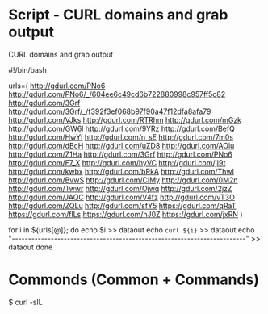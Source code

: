 <!-- TITLE: Curl -->
<!-- SUBTITLE: A quick summary of curl -->

# Script - CURL domains and grab output

CURL domains and grab output

#!/bin/bash

urls=( http://gdurl.com/PNo6 http://gdurl.com/PNo6/_/604ee6c49cd6b722880998c957ff5c82 http://gdurl.com/3Grf http://gdurl.com/3Grf/_/f392f3ef068b97f90a47f12dfa8afa79 http://gdurl.com/VJks http://gdurl.com/RTRhm http://gdurl.com/mGzk http://gdurl.com/GW6l http://gdurl.com/9YRz http://gdurl.com/BefQ http://gdurl.com/HwYl http://gdurl.com/n_sE http://gdurl.com/7m0s http://gdurl.com/dBcH http://gdurl.com/uZD8 http://gdurl.com/AOiu http://gdurl.com/Z1Ha http://gdurl.com/3Grf http://gdurl.com/PNo6 http://gdurl.com/F7_X http://gdurl.com/hyVC http://gdurl.com/jI9t http://gdurl.com/kwbx http://gdurl.com/bRkA http://gdurl.com/ThwI http://gdurl.com/BvwS http://gdurl.com/ClMy http://gdurl.com/0M2n http://gdurl.com/Twwr http://gdurl.com/Ojwq http://gdurl.com/2jzZ http://gdurl.com/JAQC http://gdurl.com/V4fz http://gdurl.com/vT3O http://gdurl.com/ZQLu http://gdurl.com/sfY5 https://gdurl.com/qRaT https://gdurl.com/flLs https://gdurl.com/nJ0Z https://gdurl.com/jxRN )

for i in ${urls[@]}; do
  echo $i >> dataout
  echo `curl ${i}` >> dataout
  echo "------------------------------------------------------------------------" >> dataout
done
# Commonds (Common + Commands)

$ curl -sIL